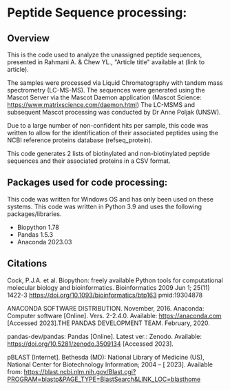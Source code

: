 # Peptide Sequence processing:
## Overview
This is the code used to analyze the unassigned peptide sequences, presented in Rahmani A. & Chew YL., "Article title" 
available at (link to article). 

The samples were processed via Liquid Chromatography with tandem mass spectrometry (LC-MS-MS). 
The sequences were generated using the Mascot Server via the Mascot Daemon application (Mascot Science: https://www.matrixscience.com/daemon.html)
The LC-MSMS and subsequent Mascot processing was conducted by Dr Anne Poljak (UNSW).

Due to a large number of non-confident hits per sample, this code was written to allow for the identification of their associated peptides using the NCBI reference proteins database (refseq_protein).

This code generates 2 lists of biotinylated and non-biotinylated peptide sequences and their associated proteins in a CSV format.

## Packages used for code processing:
This code was written for Windows OS and has only been used on these systems. This code was written in Python 3.9 and uses the following packages/libraries.
- Biopython 1.78
- Pandas    1.5.3
- Anaconda 2023.03
## Citations

Cock, P.J.A. et al. Biopython: freely available Python tools for computational molecular biology and bioinformatics. Bioinformatics 2009 Jun 1; 25(11) 1422-3 https://doi.org/10.1093/bioinformatics/btp163 pmid:19304878

ANACONDA SOFTWARE DISTRIBUTION. November, 2016. Anaconda: Computer software [Online]. Vers. 2-2.4.0. Available: https://anaconda.com [Accessed 2023].THE PANDAS DEVELOPMENT TEAM. February, 2020. 

pandas-dev/pandas: Pandas [Online]. Latest ver.: Zenodo. Available: https://doi.org/10.5281/zenodo.3509134 [Accessed 2023].

pBLAST [Internet]. Bethesda (MD): National Library of Medicine (US), National Center for Biotechnology Information; 2004 – [ 2023]. Available from: https://blast.ncbi.nlm.nih.gov/Blast.cgi?PROGRAM=blastp&PAGE_TYPE=BlastSearch&LINK_LOC=blasthome 
